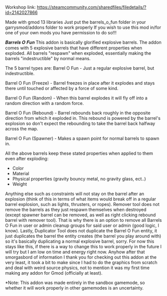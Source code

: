 Workshop link:
https://steamcommunity.com/sharedfiles/filedetails/?id=2142027866

Made with gmod 13 libraries
Just put the barrels_o_fun folder in your garrysmod/addons folder to work properly
If you wish to use this mod in/for one of your own mods you have permission to do so!!!

𝑩𝒂𝒓𝒓𝒆𝒍𝒔 𝑶 𝑭𝒖𝒏
This addon is basically glorified explosive barrels.
The addon comes with 5 explosive barrels that have different properties when exploded. All barrels "respawn" when exploded, essentially making the barrels "indestructible" by normal means.

The 5 barrel types are:
Barrel O Fun - Just a regular explosive barrel, but indestructible.

Barrel O Fun (Freeze) - Barrel freezes in place after it explodes and stays there until touched or affected by a force of some kind.

Barrel O Fun (Random) - When this barrel explodes it will fly off into a random direction with a random force.

Barrel O Fun (Rebound) - Barrel rebounds back roughly in the opposite direction from which it exploded in. This rebound is powered by the barrel's explosion so don't expect the rebounding to take the barrel back halfway across the map.

Barrel O Fun (Spawner) - Makes a spawn point for normal barrels to spawn in.

All the above barrels keep these stated properties when applied to them even after exploding:
- Color
- Material
- Physical properties (gravity bouncy metal, no gravity glass, ect..)
- Weight

Anything else such as constraints will not stay on the barrel after an explosion (think of this in terms of what items would break off in a regular barrel explosion, such as lights, thrusters, or ropes). Remover tool does not remove the barrels as they just respawn themselves when destroyed (except spawner barrel can be removed, as well as right clicking rebound barrel with remover tool). That is why there is an option to remove all Barrels O Fun in user or admin cleanup groups for said user or admin (good logic, I know). Lastly, Duplicator Tool does not duplicate the Barrel O Fun entity, it just duplicates the barrel the entity creates (the barrel you play around with) so it's basically duplicating a normal explosive barrel, sorry. For now this stays like this, if there is a way to change this to work properly in the future I will try but I am low on time and energy right now. Anyhow after that smorgasbord of information I thank you for checking out this addon at the very least, it took a bit to make since I had to do the graphics from scratch and deal with weird source physics, not to mention it was my first time making any addon for Gmod (officially at least).

*Note: This addon was made entirely in the sandbox gamemode, so whether it will work properly in other gamemodes is an uncertainty.
